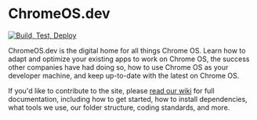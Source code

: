 # ChromeOS.dev

[![Build, Test, Deploy](https://github.com/chromeos/chromeos.dev/actions/workflows/tbd-site.yml/badge.svg)](https://github.com/chromeos/chromeos.dev/actions/workflows/tbd-site.yml)

ChromeOS.dev is the digital home for all things Chrome OS. Learn how to adapt and optimize your existing apps to work on Chrome OS, the success other companies have had doing so, how to use Chrome OS as your developer machine, and keep up-to-date with the latest on Chrome OS.

If you'd like to contribute to the site, please [read our wiki](https://github.com/chromeos/chromeos.dev/wiki) for full documentation, including how to get started, how to install dependencies, what tools we use, our folder structure, coding standards, and more.
